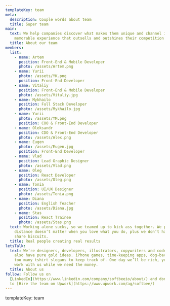 ```yaml
---
templateKey: team
meta:
  description: Couple words about team
  title: Super team
main:
  text: We help companies discover what makes them unique and channel it into a
    memorable experience that outsells and outshines their competition online.
  title: About our team
members:
  list:
    - name: Artem
      position: Front-End & Mobile Developer
      photo: /assets/Artem.png
    - name: Yurii
      photo: /assets/YK.png
      position: Front-End Developer
    - name: Vitaliy
      position: Front-End & Mobile Developer
      photo: /assets/Vitaliy.jpg
    - name: Mykhailo
      position: Full Stack Developer
      photo: /assets/Mykhailo.jpg
    - name: Yurii
      photo: /assets/YM.png
      position: COO & Front-End Developer
    - name: Oleksandr
      position: CDO & Front-End Developer
      photo: /assets/Alex.png
    - name: Eugen
      photo: /assets/Eugen.jpg
      position: Front-End Developer
    - name: Vlad
      position: Lead Graphic Designer
      photo: /assets/Vlad.png
    - name: Oleg
      position: React Developer
      photo: /assets/Oleg.png
    - name: Tonia
      position: UI/UX Designer
      photo: /assets/Tonia.png
    - name: Diana
      position: English Teacher
      photo: /assets/Diana.jpg
    - name: Stas
      position: React Trainee
      photo: /assets/Stas.png
  text: Working alone sucks, so we teamed up to kick ass together. We prove that
    distance doesn’t matter when you love what you do, plus we don’t have to
    share biscuits.
  title: Real people creating real results
letsTalk:
  text: We’re designers, developers, illustrators, copywriters and coders, but we
    also have pure gold ideas. iPhone games, time-keeping apps, dog-backpacks,
    too many tshirt slogans to keep track of. One day we’ll be rich, you’d best
    work with us while we need the money.
  title: About us
follow: Follow us on
  [LinkedIn](https://www.linkedin.com/company/softbeeio/about/) and don’t forget
  to [Hire the team on Upwork](https://www.upwork.com/ag/softbee/)
---
```


templateKey: team
